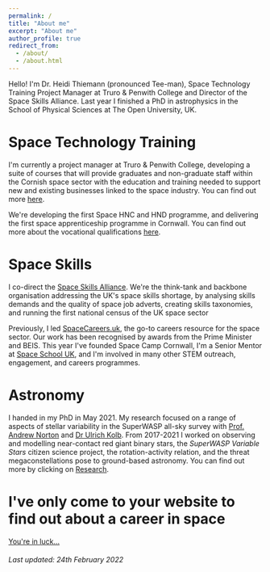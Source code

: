 ```yaml
---
permalink: /
title: "About me"
excerpt: "About me"
author_profile: true
redirect_from: 
  - /about/
  - /about.html
---
```


Hello! I'm Dr. Heidi Thiemann (pronounced Tee-man), Space Technology Training Project Manager at Truro & Penwith College and Director of the Space Skills Alliance. Last year I finished a PhD in astrophysics in the School of Physical Sciences at The Open University, UK.

Space Technology Training
======
I'm currently a project manager at Truro & Penwith College, developing a suite of courses that will provide graduates and non-graduate staff within the Cornish space sector with the education and training needed to support new and existing businesses linked to the space industry. You can find out more [here](https://www.truro-penwith.ac.uk/csatt).

We're developing the first Space HNC and HND programme, and delivering the first space apprenticeship programme in Cornwall. You can find out more about the vocational qualifications [here](https://ols.mis.truro-penwith.ac.uk/WCFWebSite/Admissions/courseDetails.aspx?from=tpc&id=201000688286115).

Space Skills
======

I co-direct the [Space Skills Alliance](https://spaceskills.org/). We're the think-tank and backbone organisation addressing the UK's space skills shortage, by analysing skills demands and the quality of space job adverts, creating skills taxonomies, and running the first national census of the UK space sector

Previously, I led [SpaceCareers.uk](https://spacecareers.uk/), the go-to careers resource for the space sector. Our work has been recognised by awards from the Prime Minister and BEIS. This year I've founded Space Camp Cornwall, I'm a Senior Mentor at [Space School UK](http://spaceschool.co.uk/), and I'm involved in many other STEM outreach, engagement, and careers programmes.

Astronomy
======

I handed in my PhD in May 2021. My research focused on a range of aspects of stellar variability in the SuperWASP all-sky survey with [Prof. Andrew Norton](http://www.open.ac.uk/people/ajn3) and [Dr Ulrich Kolb](http://www.open.ac.uk/people/uck2). From 2017-2021 I worked on observing and modelling near-contact red giant binary stars, the _SuperWASP Variable Stars_ citizen science project, the rotation-activity relation, and the threat megaconstellations pose to ground-based astronomy. You can find out more by clicking on [Research](https://heidithiemann.github.io/research/). 

I've only come to your website to find out about a career in space
======

[You're in luck...](https://heidithiemann.github.io/spacecareers/)


###### _Last updated: 24th February 2022_ 
